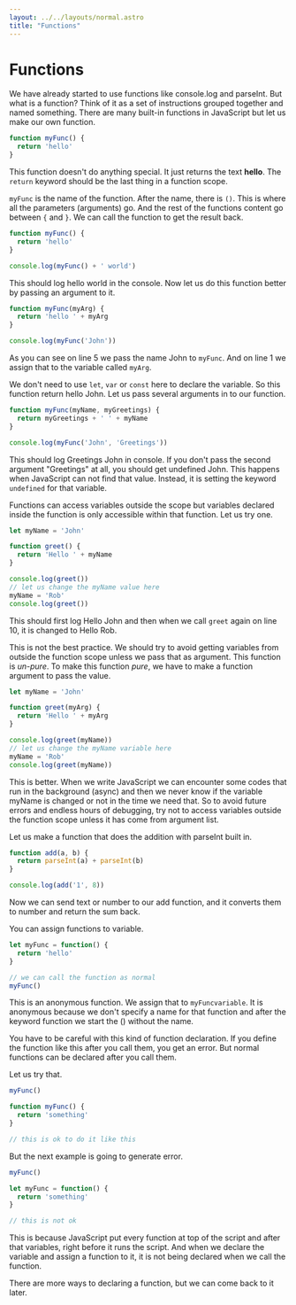 ```yaml
---
layout: ../../layouts/normal.astro
title: "Functions"
---
```

# Functions

We have already started to use functions like console.log and parseInt. But what is a function?
Think of it as a set of instructions grouped together and named something. There are many built-in functions in JavaScript but let us make our own function.

```javascript
function myFunc() {
  return 'hello'
}
```

This function doesn't do anything special. It just returns the text **hello**. The `return` keyword should be the last thing in a function scope.

`myFunc` is the name of the function. After the name, there is `()`. This is where all the parameters (arguments) go. And the rest of the functions content go between `{` and `}`.
We can call the function to get the result back.

```javascript
function myFunc() {
  return 'hello'
}

console.log(myFunc() + ' world')
```

This should log hello world in the console.
Now let us do this function better by passing an argument to it.

```javascript
function myFunc(myArg) {
  return 'hello ' + myArg
}

console.log(myFunc('John'))
```

As you can see on line 5 we pass the name John to `myFunc`. And on line 1 we assign that to the variable called `myArg`.

We don't need to use `let`, `var` or `const` here to declare the variable. So this function return hello John. Let us pass several arguments in to our function.

```javascript
function myFunc(myName, myGreetings) {
  return myGreetings + ' ' + myName
}

console.log(myFunc('John', 'Greetings'))
```

This should log Greetings John in console.
If you don't pass the second argument "Greetings" at all, you should get undefined John.
This happens when JavaScript can not find that value. Instead, it is setting the keyword `undefined` for that variable.

Functions can access variables outside the scope but variables declared inside the function is only accessible within that function. Let us try one.

```javascript
let myName = 'John'

function greet() {
  return 'Hello ' + myName
}

console.log(greet())
// let us change the myName value here
myName = 'Rob'
console.log(greet())
```

This should first log Hello John and then when we call `greet` again on line 10, it is changed to Hello Rob.

This is not the best practice. We should try to avoid getting variables from outside the function scope unless we pass that as argument. This function is _un-pure_. To make this function _pure_, we have to make a function argument to pass the value.

```javascript
let myName = 'John'

function greet(myArg) {
  return 'Hello ' + myArg
}

console.log(greet(myName))
// let us change the myName variable here
myName = 'Rob'
console.log(greet(myName))
```

This is better. When we write JavaScript we can encounter some codes that run in the background (async) and then we never know if the variable myName is changed or not in the time we need that. So to avoid future errors and endless hours of debugging, try not to access variables outside the function scope unless it has come from argument list.

Let us make a function that does the addition with parseInt built in.

```javascript
function add(a, b) {
  return parseInt(a) + parseInt(b)
}

console.log(add('1', 8))
```

Now we can send text or number to our add function, and it converts them to number and return the sum back.

You can assign functions to variable.

```javascript
let myFunc = function() {
  return 'hello'
}

// we can call the function as normal
myFunc()
```

This is an anonymous function. We assign that to `myFuncvariable`.
It is anonymous because we don't specify a name for that function and after the keyword function we start the () without the name.

You have to be careful with this kind of function declaration. If you define the function like this after you call them, you get an error. But normal functions can be declared after you call them.

Let us try that.

```javascript
myFunc()

function myFunc() {
  return 'something'
}

// this is ok to do it like this
```

But the next example is going to generate error.

```javascript
myFunc()

let myFunc = function() {
  return 'something'
}

// this is not ok
```

This is because JavaScript put every function at top of the script and after that variables, right before it runs the script.
And when we declare the variable and assign a function to it, it is not being declared when we call the function.

There are more ways to declaring a function, but we can come back to it later.
